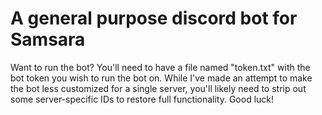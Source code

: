 # A general purpose discord bot for Samsara

Want to run the bot? You'll need to have a file named "token.txt" with the bot token you wish to run the bot on. 
While I've made an attempt to make the bot less customized for a single server, you'll likely need to strip out some server-specific IDs to restore full functionality. Good luck!
